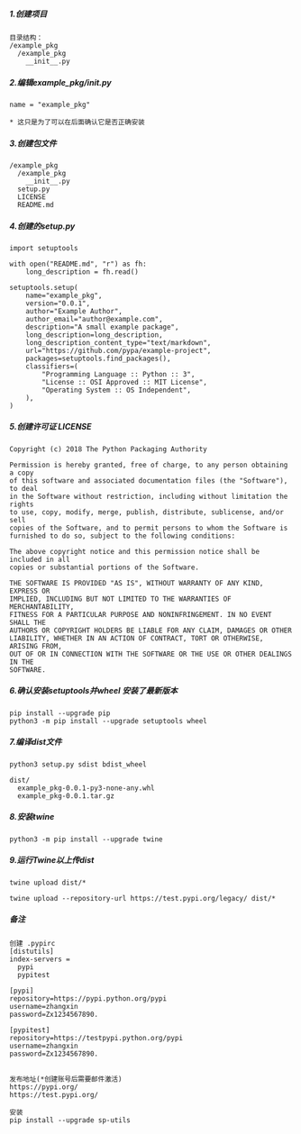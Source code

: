 ##### 1.创建项目

    目录结构：
    /example_pkg
      /example_pkg
        __init__.py
        
##### 2.编辑example_pkg/__init__.py
    
    name = "example_pkg"
    
    * 这只是为了可以在后面确认它是否正确安装
    
##### 3.创建包文件

    /example_pkg
      /example_pkg
        __init__.py
      setup.py
      LICENSE
      README.md
      
##### 4.创建的setup.py

    import setuptools

    with open("README.md", "r") as fh:
        long_description = fh.read()
    
    setuptools.setup(
        name="example_pkg",
        version="0.0.1",
        author="Example Author",
        author_email="author@example.com",
        description="A small example package",
        long_description=long_description,
        long_description_content_type="text/markdown",
        url="https://github.com/pypa/example-project",
        packages=setuptools.find_packages(),
        classifiers=(
            "Programming Language :: Python :: 3",
            "License :: OSI Approved :: MIT License",
            "Operating System :: OS Independent",
        ),
    )
    
##### 5.创建许可证 LICENSE
    
    Copyright (c) 2018 The Python Packaging Authority

    Permission is hereby granted, free of charge, to any person obtaining a copy
    of this software and associated documentation files (the "Software"), to deal
    in the Software without restriction, including without limitation the rights
    to use, copy, modify, merge, publish, distribute, sublicense, and/or sell
    copies of the Software, and to permit persons to whom the Software is
    furnished to do so, subject to the following conditions:
    
    The above copyright notice and this permission notice shall be included in all
    copies or substantial portions of the Software.
    
    THE SOFTWARE IS PROVIDED "AS IS", WITHOUT WARRANTY OF ANY KIND, EXPRESS OR
    IMPLIED, INCLUDING BUT NOT LIMITED TO THE WARRANTIES OF MERCHANTABILITY,
    FITNESS FOR A PARTICULAR PURPOSE AND NONINFRINGEMENT. IN NO EVENT SHALL THE
    AUTHORS OR COPYRIGHT HOLDERS BE LIABLE FOR ANY CLAIM, DAMAGES OR OTHER
    LIABILITY, WHETHER IN AN ACTION OF CONTRACT, TORT OR OTHERWISE, ARISING FROM,
    OUT OF OR IN CONNECTION WITH THE SOFTWARE OR THE USE OR OTHER DEALINGS IN THE
    SOFTWARE.
    
##### 6.确认安装setuptools并wheel 安装了最新版本
    
    pip install --upgrade pip
    python3 -m pip install --upgrade setuptools wheel
    
##### 7.编译dist文件
    
    python3 setup.py sdist bdist_wheel
    
    dist/
      example_pkg-0.0.1-py3-none-any.whl
      example_pkg-0.0.1.tar.gz
      
##### 8.安装twine
    
    python3 -m pip install --upgrade twine
    
##### 9.运行Twine以上传dist

    twine upload dist/*
    
    twine upload --repository-url https://test.pypi.org/legacy/ dist/*
    
##### 备注
    创建 .pypirc
    [distutils]
    index-servers =
      pypi
      pypitest
    
    [pypi]
    repository=https://pypi.python.org/pypi
    username=zhangxin
    password=Zx1234567890.
    
    [pypitest]
    repository=https://testpypi.python.org/pypi
    username=zhangxin
    password=Zx1234567890.
    
    
    发布地址(*创建账号后需要邮件激活)
    https://pypi.org/
    https://test.pypi.org/
    
    安装
    pip install --upgrade sp-utils
    
    